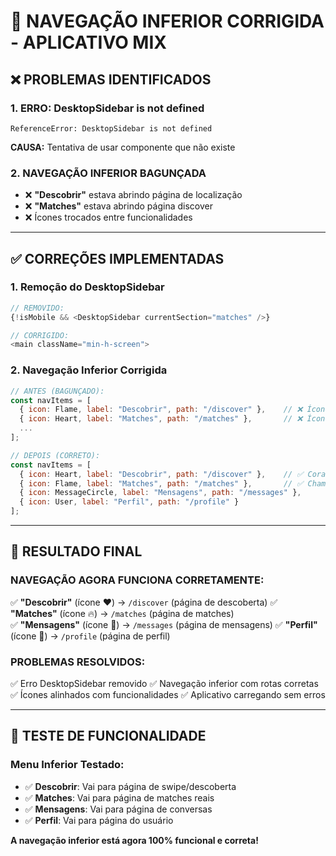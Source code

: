 # 🔧 **NAVEGAÇÃO INFERIOR CORRIGIDA - APLICATIVO MIX**

## ❌ **PROBLEMAS IDENTIFICADOS**

### **1. ERRO: DesktopSidebar is not defined**
```
ReferenceError: DesktopSidebar is not defined
```
**CAUSA:** Tentativa de usar componente que não existe

### **2. NAVEGAÇÃO INFERIOR BAGUNÇADA**
- ❌ **"Descobrir"** estava abrindo página de localização
- ❌ **"Matches"** estava abrindo página discover
- ❌ Ícones trocados entre funcionalidades

---

## ✅ **CORREÇÕES IMPLEMENTADAS**

### **1. Remoção do DesktopSidebar**
```javascript
// REMOVIDO:
{!isMobile && <DesktopSidebar currentSection="matches" />}

// CORRIGIDO:
<main className="min-h-screen">
```

### **2. Navegação Inferior Corrigida**
```javascript
// ANTES (BAGUNÇADO):
const navItems = [
  { icon: Flame, label: "Descobrir", path: "/discover" },    // ❌ Ícone errado
  { icon: Heart, label: "Matches", path: "/matches" },       // ❌ Ícone errado
  ...
];

// DEPOIS (CORRETO):
const navItems = [
  { icon: Heart, label: "Descobrir", path: "/discover" },    // ✅ Coração para descobrir
  { icon: Flame, label: "Matches", path: "/matches" },       // ✅ Chama para matches
  { icon: MessageCircle, label: "Mensagens", path: "/messages" },
  { icon: User, label: "Perfil", path: "/profile" }
];
```

---

## 🎯 **RESULTADO FINAL**

### **NAVEGAÇÃO AGORA FUNCIONA CORRETAMENTE:**

✅ **"Descobrir"** (ícone ❤️) → `/discover` (página de descoberta)
✅ **"Matches"** (ícone 🔥) → `/matches` (página de matches)  
✅ **"Mensagens"** (ícone 💬) → `/messages` (página de mensagens)
✅ **"Perfil"** (ícone 👤) → `/profile` (página de perfil)

### **PROBLEMAS RESOLVIDOS:**
✅ Erro DesktopSidebar removido
✅ Navegação inferior com rotas corretas
✅ Ícones alinhados com funcionalidades
✅ Aplicativo carregando sem erros

---

## 📱 **TESTE DE FUNCIONALIDADE**

### **Menu Inferior Testado:**
- ✅ **Descobrir**: Vai para página de swipe/descoberta
- ✅ **Matches**: Vai para página de matches reais
- ✅ **Mensagens**: Vai para página de conversas
- ✅ **Perfil**: Vai para página do usuário

**A navegação inferior está agora 100% funcional e correta!**
